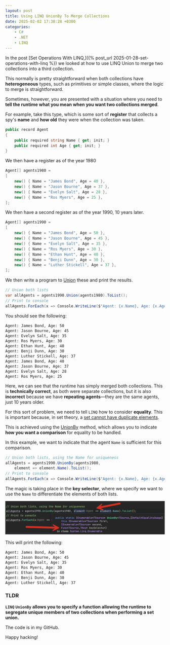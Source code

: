 ```yaml
---
layout: post
title: Using LINQ UnionBy To Merge Collections
date: 2025-02-02 17:38:28 +0300
categories:
    - C#
    - .NET
    - LINQ
---
```


In the post [Set Operations With LINQ,]({% post_url 2025-01-28-set-operations-with-linq %}) we looked at how to use LINQ Union to merge two collections into a third collection.

This normally is pretty straightforward when both collections have **heterogeneous** types, such as primitives or simple classes, where the logic to merge is straightforward.

Sometimes, however, you are presented with a situation where you need to **tell the runtime what you mean when you want two collections merged**.

For example, take this type, which is some sort of **register** that collects a spy's **name** and **how old** they were when the collection was taken.

```c#
public record Agent
{
    public required string Name { get; init; }
    public required int Age { get; init; }
}
```

We then have a register as of the year 1980

```c#
Agent[] agents1980 =
[
    new() { Name = "James Bond", Age = 40 },
    new() { Name = "Jason Bourne", Age = 37 },
    new() { Name = "Evelyn Salt", Age = 28 },
    new() { Name = "Ros Myers", Age = 25 },
];
```

We then have a second register as of the year 1990, 10 years later.

```c#
Agent[] agents1990 =
[
    new() { Name = "James Bond", Age = 50 },
    new() { Name = "Jason Bourne", Age = 45 },
    new() { Name = "Evelyn Salt", Age = 35 },
    new() { Name = "Ros Myers", Age = 30 },
    new() { Name = "Ethan Hunt", Age = 40 },
    new() { Name = "Benji Dunn", Age = 30 },
    new() { Name = "Luther Stickell", Age = 37 },
];
```

We then write a program to [Union](https://learn.microsoft.com/en-us/dotnet/api/system.linq.enumerable.union?view=net-9.0) these and print the results.

```c#
// Union both lists
var allAgents = agents1990.Union(agents1980).ToList();
// Print to console
allAgents.ForEach(x => Console.WriteLine($"Agent: {x.Name}, Age: {x.Age}"));
```

You should see the following:

```plaintext
Agent: James Bond, Age: 50
Agent: Jason Bourne, Age: 45
Agent: Evelyn Salt, Age: 35
Agent: Ros Myers, Age: 30
Agent: Ethan Hunt, Age: 40
Agent: Benji Dunn, Age: 30
Agent: Luther Stickell, Age: 37
Agent: James Bond, Age: 40
Agent: Jason Bourne, Age: 37
Agent: Evelyn Salt, Age: 28
Agent: Ros Myers, Age: 25
```

Here, we can see that the runtime has simply merged both collections. This is **technically correct**, as both were separate collections, but it is also **incorrect** because we have **repeating agents**—they are the same agents, just 10 years older.

For this sort of problem, we need to tell `LINQ` how to consider **equality**. This is important because, in set theory, a [set cannot have duplicate elements](https://en.wikipedia.org/wiki/Set_(mathematics)).

This is achieved using the [UnionBy](https://learn.microsoft.com/en-us/dotnet/api/system.linq.enumerable.unionby?view=net-9.0) method, which allows you to indicate **how you want a comparison** for equality to be handled.

In this example, we want to indicate that the agent `Name` is sufficient for this comparison.

```c#
// Union both lists, using the Name for uniqueness
allAgents = agents1990.UnionBy(agents1980, 
    element => element.Name).ToList();
// Print to console
allAgents.ForEach(x => Console.WriteLine($"Agent: {x.Name}, Age: {x.Age}"));
```

The magic is taking place in the **key selector**, where we specify we want to use the `Name` to differentiate the elements of both lists.

![UnionByKeySelector](../images/2025/02/UnionByKeySelector.png)

This will print the following:

```plaintext
Agent: James Bond, Age: 50
Agent: Jason Bourne, Age: 45
Agent: Evelyn Salt, Age: 35
Agent: Ros Myers, Age: 30
Agent: Ethan Hunt, Age: 40
Agent: Benji Dunn, Age: 30
Agent: Luther Stickell, Age: 37
```

### TLDR

**`LINQ` `UnionBy` allows you to specify a function allowing the runtime to segregate unique members of two collections when performing a set union.**

The code is in my GitHub.

Happy hacking!
